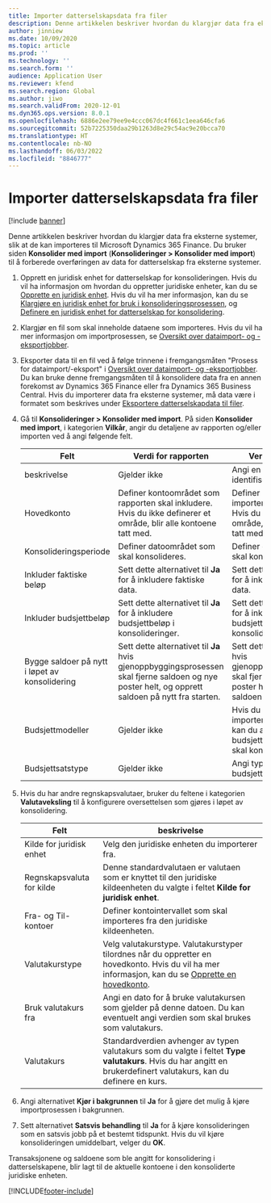 ```yaml
---
title: Importer datterselskapsdata fra filer
description: Denne artikkelen beskriver hvordan du klargjør data fra eksterne systemer, slik at de kan importeres til Microsoft Dynamics 365 Finance.
author: jinniew
ms.date: 10/09/2020
ms.topic: article
ms.prod: ''
ms.technology: ''
ms.search.form: ''
audience: Application User
ms.reviewer: kfend
ms.search.region: Global
ms.author: jiwo
ms.search.validFrom: 2020-12-01
ms.dyn365.ops.version: 8.0.1
ms.openlocfilehash: 6886e2ee79ee9e4ccc067dc4f661c1eea646cfa6
ms.sourcegitcommit: 52b7225350daa29b1263d8e29c54ac9e20bcca70
ms.translationtype: HT
ms.contentlocale: nb-NO
ms.lasthandoff: 06/03/2022
ms.locfileid: "8846777"
---
```

# <a name="import-subsidiary-data-from-files"></a>Importer datterselskapsdata fra filer

[!include [banner](../includes/banner.md)]

Denne artikkelen beskriver hvordan du klargjør data fra eksterne systemer, slik at de kan importeres til Microsoft Dynamics 365 Finance. Du bruker siden **Konsolider med import** (**Konsolideringer \> Konsolider med import**) til å forberede overføringen av data for datterselskap fra eksterne systemer.

1. Opprett en juridisk enhet for datterselskap for konsolideringen. Hvis du vil ha informasjon om hvordan du oppretter juridiske enheter, kan du se [Opprette en juridisk enhet](../../fin-ops-core/fin-ops/organization-administration/tasks/create-legal-entity.md). Hvis du vil ha mer informasjon, kan du se [Klargjøre en juridisk enhet for bruk i konsolideringsprosessen](prepare-company-for-consolidation.md), og [Definere en juridisk enhet for datterselskap for konsolidering](set-up-subsidiary-company-for-consolidation.md).

2. Klargjør en fil som skal inneholde dataene som importeres. Hvis du vil ha mer informasjon om importprosessen, se [Oversikt over dataimport- og -eksportjobber](../../fin-ops-core/dev-itpro/data-entities/data-import-export-job.md).
3. Eksporter data til en fil ved å følge trinnene i fremgangsmåten "Prosess for dataimport/-eksport" i [Oversikt over dataimport- og -eksportjobber](../../fin-ops-core/dev-itpro/data-entities/data-import-export-job.md). Du kan bruke denne fremgangsmåten til å konsolidere data fra en annen forekomst av Dynamics 365 Finance eller fra Dynamics 365 Business Central. Hvis du importerer data fra eksterne systemer, må data være i formatet som beskrives under [Eksportere datterselskapdata til filer](export-subsidiary-data-to-file.md).
4. Gå til **Konsolideringer \> Konsolider med import**. På siden **Konsolider med import**, i kategorien **Vilkår**, angir du detaljene av rapporten og/eller importen ved å angi følgende felt.

    | Felt                                 | Verdi for rapporten | Verdi for importen |
    |---------------------------------------|----------------------|----------------------|
    | beskrivelse                           | Gjelder ikke | Angi en beskrivelse for å identifisere importen. |
    | Hovedkonto                          | Definer kontoområdet som rapporten skal inkludere. Hvis du ikke definerer et område, blir alle kontoene tatt med. | Definer kontoområdet som importen skal inkludere. Hvis du ikke definerer et område, blir alle kontoene tatt med. |
    | Konsolideringsperiode                  | Definer datoområdet som skal konsolideres. | Definer datoområdet som skal konsolideres. |
    | Inkluder faktiske beløp                | Sett dette alternativet til **Ja** for å inkludere faktiske data. | Sett dette alternativet til **Ja** for å inkludere faktiske data. |
    | Inkluder budsjettbeløp                | Sett dette alternativet til **Ja** for å inkludere budsjettbeløp i konsolideringer. | Sett dette alternativet til **Ja** for å inkludere budsjettbeløp i konsolideringer. |
    | Bygge saldoer på nytt i løpet av konsolidering | Sett dette alternativet til **Ja** hvis gjenoppbyggingsprosessen skal fjerne saldoen og nye poster helt, og opprett saldoen på nytt fra starten. | Sett dette alternativet til **Ja** hvis gjenoppbyggingsprosessen skal fjerne saldoen og nye poster helt, og opprett saldoen på nytt fra starten. |
    | Budsjettmodeller                         | Gjelder ikke | Hvis du har valgt å importere budsjettbeløp, kan du angi budsjettmodellene som skal konsolideres. |
    | Budsjettsatstype                      | Gjelder ikke | Angi typen budsjettvalutakurs. |

6. Hvis du har andre regnskapsvalutaer, bruker du feltene i kategorien **Valutaveksling** til å konfigurere oversettelsen som gjøres i løpet av konsolidering.

    | Felt                      | beskrivelse |
    |----------------------------|-------------|
    | Kilde for juridisk enhet        | Velg den juridiske enheten du importerer fra. |
    | Regnskapsvaluta for kilde | Denne standardvalutaen er valutaen som er knyttet til den juridiske kildeenheten du valgte i feltet **Kilde for juridisk enhet**. |
    | Fra- og Til-kontoer       | Definer kontointervallet som skal importeres fra den juridiske kildeenheten. |
    | Valutakurstype         | Velg valutakurstype. Valutakurstyper tilordnes når du oppretter en hovedkonto. Hvis du vil ha mer informasjon, kan du se [Opprette en hovedkonto](tasks/create-main-account.md). |
    | Bruk valutakurs fra   | Angi en dato for å bruke valutakursen som gjelder på denne datoen. Du kan eventuelt angi verdien som skal brukes som valutakurs. |
    | Valutakurs              | Standardverdien avhenger av typen valutakurs som du valgte i feltet **Type valutakurs**. Hvis du har angitt en brukerdefinert valutakurs, kan du definere en kurs. |

7. Angi alternativet **Kjør i bakgrunnen** til **Ja** for å gjøre det mulig å kjøre importprosessen i bakgrunnen.
8. Sett alternativet **Satsvis behandling** til **Ja** for å kjøre konsolideringen som en satsvis jobb på et bestemt tidspunkt. Hvis du vil kjøre konsolideringen umiddelbart, velger du **OK**. 

Transaksjonene og saldoene som ble angitt for konsolidering i datterselskapene, blir lagt til de aktuelle kontoene i den konsoliderte juridiske enheten.


[!INCLUDE[footer-include](../../includes/footer-banner.md)]
